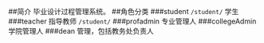 ##简介
毕业设计过程管理系统。
##角色分类
###student
`/student/`
学生
###teacher
指导教师
`/student/`
###profadmin
专业管理人
###collegeAdmin
学院管理人
###dean
管理，包括教务处负责人
